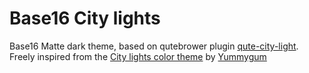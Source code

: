 # Base16 City lights

Base16 Matte dark theme, based on qutebrower plugin [qute-city-light](https://github.com/gicrisf/qute-city-lights).
Freely inspired from the [City lights color theme](http://citylights.xyz/) by [Yummygum]("https://yummygum.com")
